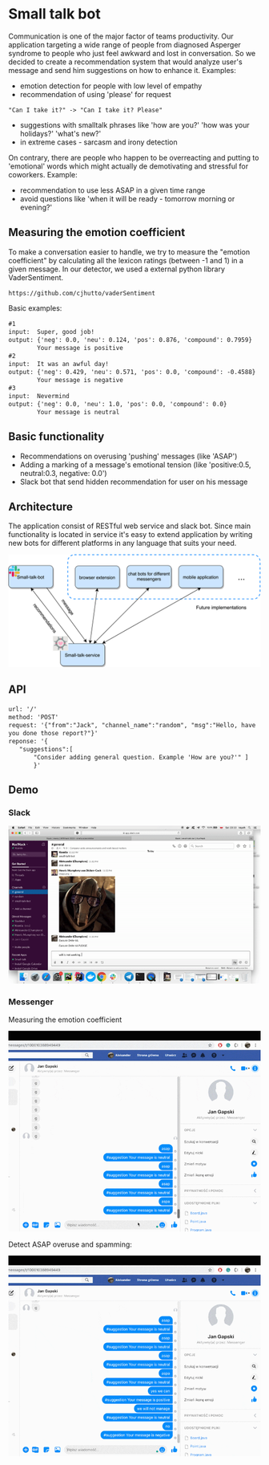# Small talk bot
 
 Communication is one of the major factor of teams productivity. Our application targeting a wide range of people from diagnosed Asperger syndrome to people who just feel awkward and lost in conversation. So we decided to create a recommendation system that would analyze user's message and send him suggestions on how to enhance it. 
 Examples:
 - emotion detection for people with low level of empathy
 - recommendation of using 'please' for request
 ```
 "Can I take it?" -> "Can I take it? Please"
 ```
 - suggestions with smalltalk phrases like 'how are you?' 'how was your holidays?' 'what's new?'
 - in extreme cases - sarcasm and irony detection
 
 On contrary, there are people who happen to be overreacting and putting to 'emotional' words which might actually de demotivating and stressful for coworkers.
 Example:
 - recommendation to use less ASAP in a given time range
 - avoid questions like 'when it will be ready - tomorrow morning or evening?'
 
 ## Measuring the emotion coefficient
 To make a conversation easier to handle, we try to measure the "emotion coefficient" by calculating all the lexicon ratings (between -1 and 1) in a given message. In our detector, we used a external python library VaderSentiment. 
 ```
 https://github.com/cjhutto/vaderSentiment
 ```
 Basic examples:
 
 ```
#1
 input:  Super, good job!
 output: {'neg': 0.0, 'neu': 0.124, 'pos': 0.876, 'compound': 0.7959}
         Your message is positive
#2
 input:  It was an awful day!
 output: {'neg': 0.429, 'neu': 0.571, 'pos': 0.0, 'compound': -0.4588}
         Your message is negative
#3
 input:  Nevermind
 output: {'neg': 0.0, 'neu': 1.0, 'pos': 0.0, 'compound': 0.0}
         Your message is neutral

 ```
 
 ## Basic functionality
 - Recommendations on overusing 'pushing' messages (like 'ASAP')
 - Adding a marking of a message's emotional tension (like 'positive:0.5, neutral:0.3, negative: 0.0')
 - Slack bot that send hidden recommendation for user on his message
 
 ## Architecture
 The application consist of RESTful web service and slack bot. Since main functionality is located in service it's easy to extend application by writing new bots for different platforms in any language that suits your need. 
 
![Architecture](docs/architecture.png)
 
 ## API
 ```
 url: '/'
 method: 'POST'
 request: '{"from":"Jack", "channel_name":"random", "msg":"Hello, have you done those report?"}'
 reponse: '{
    "suggestions":[
        "Consider adding general question. Example 'How are you?'" ]
        }'
 ```
 ## Demo

### Slack

![Demo gif](docs/demo.gif)

### Messenger

Measuring the emotion coefficient

![Demo gif](docs/positive_emotion_recognition.gif)

Detect ASAP overuse and spamming:

![Demo gif](docs/limit_detection.gif)

